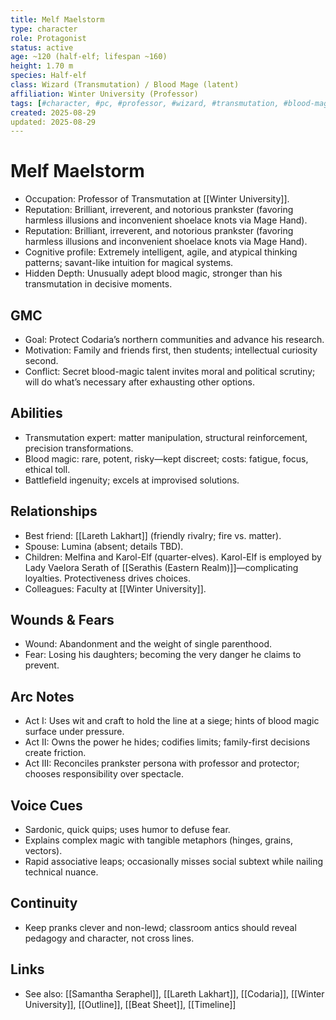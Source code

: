 ```yaml
---
title: Melf Maelstorm
type: character
role: Protagonist
status: active
age: ~120 (half-elf; lifespan ~160)
height: 1.70 m
species: Half-elf
class: Wizard (Transmutation) / Blood Mage (latent)
affiliation: Winter University (Professor)
tags: [#character, #pc, #professor, #wizard, #transmutation, #blood-magic]
created: 2025-08-29
updated: 2025-08-29
---
```


# Melf Maelstorm

- Occupation: Professor of Transmutation at [[Winter University]].
- Reputation: Brilliant, irreverent, and notorious prankster (favoring harmless illusions and inconvenient shoelace knots via Mage Hand).
 - Reputation: Brilliant, irreverent, and notorious prankster (favoring harmless illusions and inconvenient shoelace knots via Mage Hand).
 - Cognitive profile: Extremely intelligent, agile, and atypical thinking patterns; savant-like intuition for magical systems.
- Hidden Depth: Unusually adept blood magic, stronger than his transmutation in decisive moments.

## GMC
- Goal: Protect Codaria’s northern communities and advance his research.
- Motivation: Family and friends first, then students; intellectual curiosity second.
- Conflict: Secret blood-magic talent invites moral and political scrutiny; will do what’s necessary after exhausting other options.

## Abilities
- Transmutation expert: matter manipulation, structural reinforcement, precision transformations.
- Blood magic: rare, potent, risky—kept discreet; costs: fatigue, focus, ethical toll.
- Battlefield ingenuity; excels at improvised solutions.

## Relationships
- Best friend: [[Lareth Lakhart]] (friendly rivalry; fire vs. matter).
- Spouse: Lumina (absent; details TBD).
- Children: Melfina and Karol-Elf (quarter-elves). Karol-Elf is employed by Lady Vaelora Serath of [[Serathis (Eastern Realm)]]—complicating loyalties. Protectiveness drives choices.
- Colleagues: Faculty at [[Winter University]].

## Wounds & Fears
- Wound: Abandonment and the weight of single parenthood.
- Fear: Losing his daughters; becoming the very danger he claims to prevent.

## Arc Notes
- Act I: Uses wit and craft to hold the line at a siege; hints of blood magic surface under pressure.
- Act II: Owns the power he hides; codifies limits; family-first decisions create friction.
- Act III: Reconciles prankster persona with professor and protector; chooses responsibility over spectacle.

## Voice Cues
- Sardonic, quick quips; uses humor to defuse fear.
- Explains complex magic with tangible metaphors (hinges, grains, vectors).
 - Rapid associative leaps; occasionally misses social subtext while nailing technical nuance.

## Continuity
- Keep pranks clever and non-lewd; classroom antics should reveal pedagogy and character, not cross lines.

## Links
- See also: [[Samantha Seraphel]], [[Lareth Lakhart]], [[Codaria]], [[Winter University]], [[Outline]], [[Beat Sheet]], [[Timeline]]
